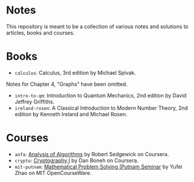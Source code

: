 Notes
======

This repository is meant to be a collection of various notes and solutions to articles, books and courses.

# Books

* `calculus`: Calculus, 3rd edition by Michael Spivak.

Notes for Chapter 4, "Graphs" have been omitted.

* `intro-to-qm`: Introduction to Quantum Mechanics, 2nd edition by David
Jeffrey Griffiths.
* `ireland-rosen`: A Classical Introduction to Modern Number Theory, 2nd
edition by Kenneth Ireland and Michael Rosen.

# Courses

* `aofa`: [Analysis of Algorithms](https://www.coursera.org/learn/analysis-of-algorithms)
by Robert Sedgewick on Coursera.
* `crypto`: [Cryptography I](https://www.coursera.org/learn/crypto) by Dan
Boneh on Coursera.
* `mit-putnam`: [Mathematical Problem Solving (Putnam Seminar](https://ocw.mit.edu/courses/mathematics/18-a34-mathematical-problem-solving-putnam-seminar-fall-2018/index.htm)
by Yufei Zhao on MIT OpenCourseWare.

